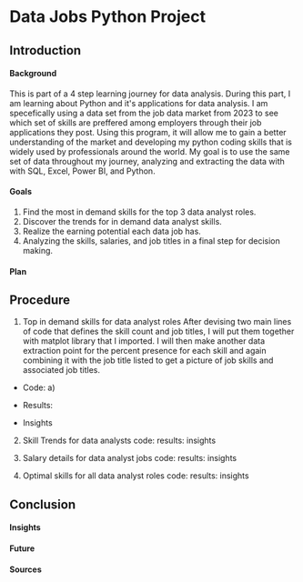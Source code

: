 # Data Jobs Python Project
## Introduction
#### Background
This is part of a 4 step learning journey for data analysis.  During this part, I am learning about Python and it's applications for data analysis. I am specefically using a data set from the job data market from 2023 to see which set of skills are preffered among employers through their job applications they post. Using this program, it will allow me to gain a better understanding of the market and developing my python coding skills that is widely used by professionals around the world. My goal is to use the same set of data throughout my journey, analyzing and extracting the data with with SQL, Excel, Power BI, and Python.
#### Goals
1. Find the most in demand skills for the top 3 data analyst roles.
2. Discover the trends for in demand data analyst skills.
3. Realize the earning potential each data job has.
4. Analyzing the skills, salaries, and job titles in a final step for decision making.
#### Plan
## Procedure
1. Top in demand skills for data analyst roles
After devising two main lines of code that defines the skill count and job titles, I will put them together with matplot library that I imported. I will then make another data extraction point for the percent presence for each skill and again combining it with the job title listed to get a picture of job skills and associated job titles. 
- Code:
a) 
- Results:

- Insights

2. Skill Trends for data analysts
    code:
    results:
    insights

3. Salary details for data analyst jobs
    code:
    results:
    insights

4. Optimal skills for all data analyst roles
    code:
    results:
    insights
    
## Conclusion
#### Insights
#### Future
#### Sources

